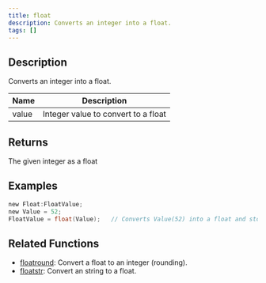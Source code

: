 ```yaml
---
title: float
description: Converts an integer into a float.
tags: []
---
```


<LowercaseNote />

## Description

Converts an integer into a float.

| Name  | Description                         |
| ----- | ----------------------------------- |
| value | Integer value to convert to a float |

## Returns

The given integer as a float

## Examples

```c
new Float:FloatValue;
new Value = 52;
FloatValue = float(Value);   // Converts Value(52) into a float and stores it in 'FloatValue' (52.0)
```

## Related Functions

- [floatround](floatround): Convert a float to an integer (rounding).
- [floatstr](floatstr): Convert an string to a float.
